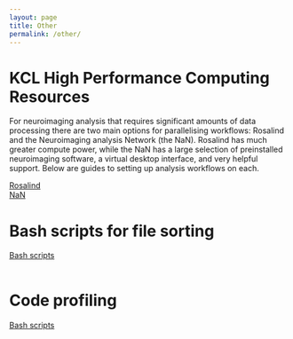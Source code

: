 ```yaml
---
layout: page
title: Other
permalink: /other/
---
```


<h1>KCL High Performance Computing Resources</h1>

For neuroimaging analysis that requires significant amounts of data processing there are two main options for parallelising workflows: Rosalind and the Neuroimaging analysis Network (the NaN). Rosalind has much greater compute power, while the NaN has a large selection of preinstalled neuroimaging software, a virtual desktop interface, and very helpful support. Below are guides to setting up analysis workflows on each.


<a href="/other/rosalind.html">Rosalind</a>  <br>  <a href="/other/nan.html" >NaN</a>


<h1>Bash scripts for file sorting</h1>

<a href="/other/bash_scripts.html">Bash scripts</a>    
<br>

<h1>Code profiling</h1>

<a href="/other/code_profiling.html">Bash scripts</a>    